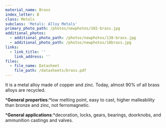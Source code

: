 ```yaml
---
material_name: Brass
index_letter: B
class: Metals
subclass: 'Metals: Alloy Metals'
primary_photo_path: /photos/newphotos/102-brass.jpg
additional_photos:
  - additional_photo_path: /photos/newphotos/138-brass.jpg
  - additional_photo_path: /photos/newphotos/18brass.jpg
links:
  - link_title: ''
    link_address: ''
files:
  - file_name: Datasheet
    file_path: /datasheets/brass.pdf
---
```


It is a metal alloy made of copper and zinc. Today, almost 90% of all brass alloys are recycled.

***General properties**:*low melting point, easy to cast, higher malleability than bronze and zinc, not ferromagnetic.

***General applications**:*decoration, locks, gears, bearings, doorknobs, and ammunition castings and valves.